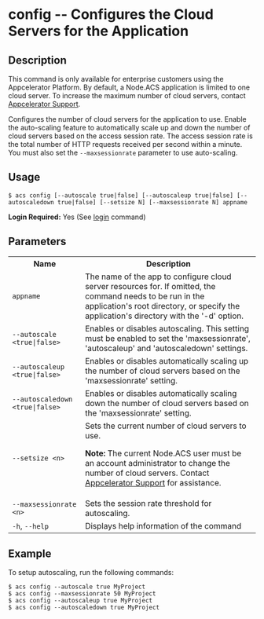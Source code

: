 # config -- Configures the Cloud Servers for the Application</h2>

## Description

<p class="note">This command is only available for enterprise customers using the Appcelerator Platform.
By default, a Node.ACS application is limited to one cloud server. To increase the maximum number of cloud servers, contact <a href="http://support2.appcelerator.com">Appcelerator Support</a>.</p>

Configures the number of cloud servers for the application to use. Enable the auto-scaling
feature to automatically scale up and down the number of cloud servers based on the access session rate.
The access session rate is the total number of HTTP requests received per second within a minute. You must also set the `--maxsessionrate` parameter to use auto-scaling.

</div>

## Usage

`$ acs config [--autoscale true|false] [--autoscaleup true|false] [--autoscaledown true|false] [--setsize N] [--maxsessionrate N] appname`

**Login Required:** Yes (See [login](#!/guide/node_cli_login) command)

## Parameters

<table class="doc-table">
    <tbody>
    <tr>
        <th>Name</th>
        <th>Description</th>
    </tr>
    <tr>
        <td><code>appname</code></td>
        <td>
            The name of the app to configure cloud server resources for. If omitted, the command needs to be run
            in the application's root directory, or specify the application's directory with the '-d' option.
        </td>
    </tr>
    <tr>
        <td nowrap><code>--autoscale &lt;true|false&gt;</code></td>
        <td>Enables or disables autoscaling.  This setting must be enabled to set the 'maxsessionrate', 'autoscaleup' and 'autoscaledown' settings.</td>
    </tr>
    <tr>
        <td nowrap><code>--autoscaleup &lt;true|false&gt;</code></td>
        <td>Enables or disables automatically scaling up the number of cloud servers based on the 'maxsessionrate' setting.</td>
    </tr>
    <tr>
        <td nowrap><code>--autoscaledown &lt;true|false&gt;</code></td>
        <td>Enables or disables automatically scaling down the number of cloud servers based on the 'maxsessionrate' setting.</td>
    </tr>
    <tr>
        <td nowrap><code>--setsize &lt;n&gt;</code></td>
        <td>Sets the current number of cloud servers to use. 
        <p><strong>Note:</strong> The current Node.ACS user must be an account administrator to change the number of cloud servers. Contact <a href="http://support2.appcelerator.com">Appcelerator Support</a> for assistance.</p> </td>
    </tr>
    <tr>
        <td nowrap><code>--maxsessionrate &lt;n&gt;</code></td>
        <td>Sets the session rate threshold for autoscaling.</td>
    </tr>
    <tr>
        <td><code>-h</code>, <code>--help</code></td>
        <td>Displays help information of the command</td>
    </tr>
    </tbody>
</table>

## Example

To setup autoscaling, run the following commands:

    $ acs config --autoscale true MyProject
    $ acs config --maxsessionrate 50 MyProject
    $ acs config --autoscaleup true MyProject
    $ acs config --autoscaledown true MyProject

